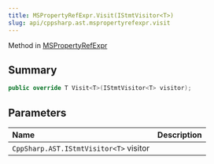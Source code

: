```yaml
---
title: MSPropertyRefExpr.Visit(IStmtVisitor<T>)
slug: api/cppsharp.ast.mspropertyrefexpr.visit
---
```

Method in [MSPropertyRefExpr](/api/cppsharp/ast/mspropertyrefexpr)

## Summary



```csharp
public override T Visit<T>(IStmtVisitor<T> visitor);
```

## Parameters

|Name|Description|
|:---|:---|
|`CppSharp.AST.IStmtVisitor<T>` visitor||

